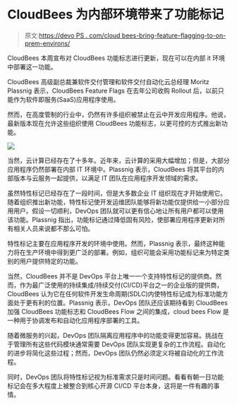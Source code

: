 # CloudBees 为内部环境带来了功能标记

> 原文:[https://devo PS . com/cloud bees-bring-feature-flagging-to-on-prem-environs/](https://devops.com/cloudbees-brings-feature-flagging-to-on-prem-environs/)

CloudBees 本周宣布对 CloudBees 功能标志进行更新，现在可以在内部 it 环境中部署这一功能。

CloudBees 高级副总裁兼软件交付管理和软件交付自动化云总经理 Moritz Plassnig 表示，CloudBees Feature Flags 在去年公司收购 Rollout 后，以前只能作为软件即服务(SaaS)应用程序使用。

然而，在高度管制的行业中，仍然有许多组织被禁止在云中开发应用程序。他说，最新版本现在允许这些组织使用 CloudBees 功能标志，以更可控的方式推出新功能。

![](../Images/4a6d09395ebd8fabf647d6bc05a19209.png)

当然，云计算已经存在了十多年。近年来，云计算的采用大幅增加；但是，大部分应用程序仍然部署在内部 IT 环境中。Plassnig 表示，CloudBees 将其平台的内部版本与云服务一起提供，以满足 IT 团队在应用程序开发领域的需求。

虽然特性标记已经存在了一段时间，但是大多数企业 IT 组织现在才开始使用它。随着组织推出新功能，特性标记使开发运维团队能够将新功能仅提供给一小部分应用用户。假设一切顺利，DevOps 团队就可以更有信心地让所有用户都可以使用该功能。Plassnig 指出，功能标记通过降低固有风险，使部署应用程序更新对所有相关人员来说都不那么可怕。

特性标记主要在应用程序开发的环境中使用。然而，Plassnig 表示，最终这种能力将在生产环境中得到更广泛的部署。例如，组织可能会采用功能标记来为特定类别的用户提供特定的功能。

当然，CloudBees 并不是 DevOps 平台上唯一一个支持特性标记的提供商。然而，作为最广泛使用的持续集成/持续交付(CI/CD)平台之一的企业版的提供商，CloudBees 认为它在任何软件开发生命周期(SDLC)内使特性标记成为标准功能方面处于更有利的位置。Plassnig 表示，DevOps 团队还应该期待看到 CloudBees 加强 CloudBees 功能标志和 CloudBees Flow 之间的集成，cloud bees Flow 是一种用于协调发布和自动化应用程序部署的工具。

随着微服务的兴起，DevOps 团队隔离应用程序中的功能变得更加容易。挑战在于管理所有这些代码模块通常需要 DevOps 团队实现更复杂的工作流程。自动化的进步将简化这些过程；然而，DevOps 团队仍然必须定义将被自动化的工作流程。

同时，DevOps 团队将特性标记视为标准需求只是时间问题。看看有朝一日功能标记会在多大程度上被整合到核心开源 CI/CD 平台本身，这将是一件有趣的事情。